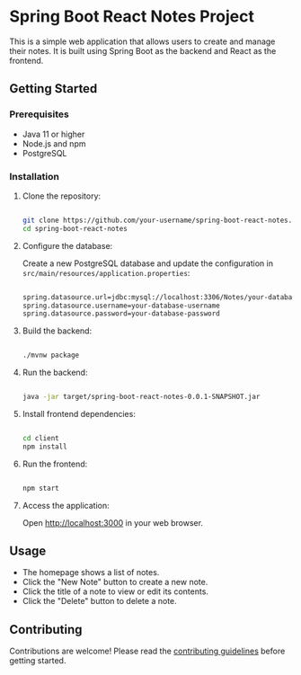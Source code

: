 Spring Boot React Notes Project
===============================

This is a simple web application that allows users to create and manage their notes. It is built using Spring Boot as the backend and React as the frontend.

Getting Started
---------------

### Prerequisites

-   Java 11 or higher
-   Node.js and npm
-   PostgreSQL

### Installation

1.  Clone the repository:

    ```bash

    git clone https://github.com/your-username/spring-boot-react-notes.git
    cd spring-boot-react-notes
    ```

2.  Configure the database:

    Create a new PostgreSQL database and update the configuration in `src/main/resources/application.properties`:

    ```bash

    spring.datasource.url=jdbc:mysql://localhost:3306/Notes/your-database-name
    spring.datasource.username=your-database-username
    spring.datasource.password=your-database-password
    ```

3.  Build the backend:

    ```bash

    ./mvnw package
    ```
4.  Run the backend:

    ```bash

    java -jar target/spring-boot-react-notes-0.0.1-SNAPSHOT.jar
    ```

5.  Install frontend dependencies:

    ```bash

    cd client
    npm install
    ```

6.  Run the frontend:

    ```bash

    npm start
    ```

7.  Access the application:

    Open [http://localhost:3000](http://localhost:3000/) in your web browser.

Usage
-----

-   The homepage shows a list of notes.
-   Click the "New Note" button to create a new note.
-   Click the title of a note to view or edit its contents.
-   Click the "Delete" button to delete a note.

Contributing
------------

Contributions are welcome! Please read the [contributing guidelines](https://chat.openai.com/CONTRIBUTING.md) before getting started.

